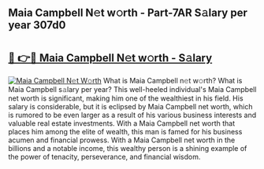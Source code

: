 ## Maia Campbell N𝚎t w𝚘rth - Part-7AR S𝚊lary per year 307d0

# <h2><a href="http://gc4579.nevu.top/?p=Maia+Campbell">🔗 👉🔴 Maia Campbell N𝚎t w𝚘rth - S𝚊lary</a></h2>

[![Maia Campbell N𝚎t W𝚘rth](https://i.imgur.com/Oavwk0R.jpeg)](http://gc4579.nevu.top/?p=Maia+Campbell)
What is Maia Campbell n𝚎t w𝚘rth? What is Maia Campbell s𝚊lary per year?
This well-heeled individual's Maia Campbell net worth is significant, making him one of the wealthiest in his field. His salary is considerable, but it is eclipsed by Maia Campbell net worth, which is rumored to be even larger as a result of his various business interests and valuable real estate investments. With a Maia Campbell net worth that places him among the elite of wealth, this man is famed for his business acumen and financial prowess. With a Maia Campbell net worth in the billions and a notable income, this wealthy person is a shining example of the power of tenacity, perseverance, and financial wisdom.
